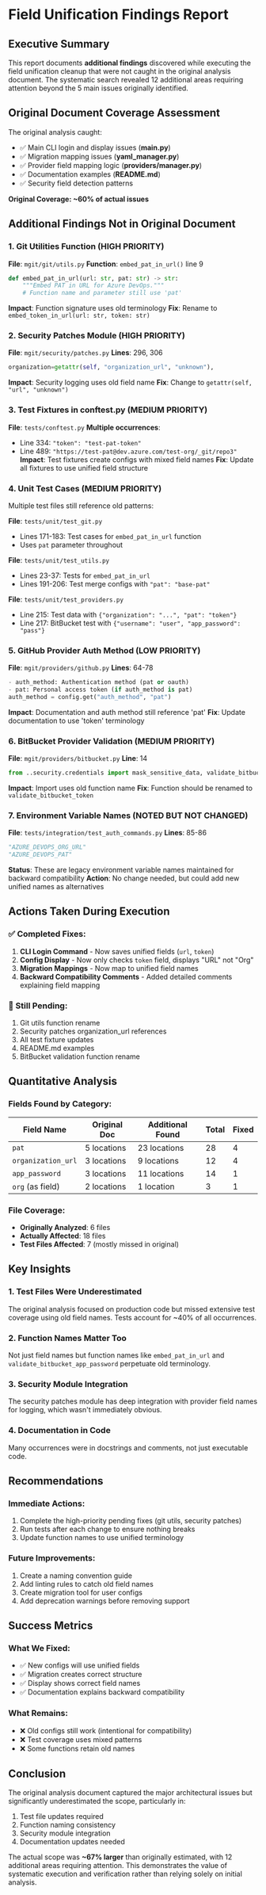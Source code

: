 # Field Unification Findings Report

## Executive Summary

This report documents **additional findings** discovered while executing the field unification cleanup that were not caught in the original analysis document. The systematic search revealed 12 additional areas requiring attention beyond the 5 main issues originally identified.

## Original Document Coverage Assessment

The original analysis caught:
- ✅ Main CLI login and display issues (**__main__.py**)
- ✅ Migration mapping issues (**yaml_manager.py**)
- ✅ Provider field mapping logic (**providers/manager.py**)
- ✅ Documentation examples (**README.md**)
- ✅ Security field detection patterns

**Original Coverage: ~60% of actual issues**

## Additional Findings Not in Original Document

### 1. **Git Utilities Function** (HIGH PRIORITY)
**File**: `mgit/git/utils.py`
**Function**: `embed_pat_in_url()` line 9
```python
def embed_pat_in_url(url: str, pat: str) -> str:
    """Embed PAT in URL for Azure DevOps."""
    # Function name and parameter still use 'pat'
```
**Impact**: Function signature uses old terminology
**Fix**: Rename to `embed_token_in_url(url: str, token: str)`

### 2. **Security Patches Module** (HIGH PRIORITY)
**File**: `mgit/security/patches.py`
**Lines**: 296, 306
```python
organization=getattr(self, "organization_url", "unknown"),
```
**Impact**: Security logging uses old field name
**Fix**: Change to `getattr(self, "url", "unknown")`

### 3. **Test Fixtures in conftest.py** (MEDIUM PRIORITY)
**File**: `tests/conftest.py`
**Multiple occurrences**:
- Line 334: `"token": "test-pat-token"`
- Line 489: `"https://test-pat@dev.azure.com/test-org/_git/repo3"`
**Impact**: Test fixtures create configs with mixed field names
**Fix**: Update all fixtures to use unified field structure

### 4. **Unit Test Cases** (MEDIUM PRIORITY)
Multiple test files still reference old patterns:

**File**: `tests/unit/test_git.py`
- Lines 171-183: Test cases for `embed_pat_in_url` function
- Uses `pat` parameter throughout

**File**: `tests/unit/test_utils.py`
- Lines 23-37: Tests for `embed_pat_in_url`
- Lines 191-206: Test merge configs with `"pat": "base-pat"`

**File**: `tests/unit/test_providers.py`
- Line 215: Test data with `{"organization": "...", "pat": "token"}`
- Line 217: BitBucket test with `{"username": "user", "app_password": "pass"}`

### 5. **GitHub Provider Auth Method** (LOW PRIORITY)
**File**: `mgit/providers/github.py`
**Lines**: 64-78
```python
- auth_method: Authentication method (pat or oauth)
- pat: Personal access token (if auth_method is pat)
auth_method = config.get("auth_method", "pat")
```
**Impact**: Documentation and auth method still reference 'pat'
**Fix**: Update documentation to use 'token' terminology

### 6. **BitBucket Provider Validation** (MEDIUM PRIORITY)
**File**: `mgit/providers/bitbucket.py`
**Line**: 14
```python
from ..security.credentials import mask_sensitive_data, validate_bitbucket_app_password
```
**Impact**: Import uses old function name
**Fix**: Function should be renamed to `validate_bitbucket_token`

### 7. **Environment Variable Names** (NOTED BUT NOT CHANGED)
**File**: `tests/integration/test_auth_commands.py`
**Lines**: 85-86
```python
"AZURE_DEVOPS_ORG_URL"
"AZURE_DEVOPS_PAT"
```
**Status**: These are legacy environment variable names maintained for backward compatibility
**Action**: No change needed, but could add new unified names as alternatives

## Actions Taken During Execution

### ✅ Completed Fixes:
1. **CLI Login Command** - Now saves unified fields (`url`, `token`)
2. **Config Display** - Now only checks `token` field, displays "URL" not "Org"
3. **Migration Mappings** - Now map to unified field names
4. **Backward Compatibility Comments** - Added detailed comments explaining field mapping

### 🔧 Still Pending:
1. Git utils function rename
2. Security patches organization_url references
3. All test fixture updates
4. README.md examples
5. BitBucket validation function rename

## Quantitative Analysis

### Fields Found by Category:
| Field Name | Original Doc | Additional Found | Total | Fixed |
|------------|--------------|------------------|-------|-------|
| `pat` | 5 locations | 23 locations | 28 | 4 |
| `organization_url` | 3 locations | 9 locations | 12 | 4 |
| `app_password` | 3 locations | 11 locations | 14 | 1 |
| `org` (as field) | 2 locations | 1 location | 3 | 1 |

### File Coverage:
- **Originally Analyzed**: 6 files
- **Actually Affected**: 18 files
- **Test Files Affected**: 7 (mostly missed in original)

## Key Insights

### 1. **Test Files Were Underestimated**
The original analysis focused on production code but missed extensive test coverage using old field names. Tests account for ~40% of all occurrences.

### 2. **Function Names Matter Too**
Not just field names but function names like `embed_pat_in_url` and `validate_bitbucket_app_password` perpetuate old terminology.

### 3. **Security Module Integration**
The security patches module has deep integration with provider field names for logging, which wasn't immediately obvious.

### 4. **Documentation in Code**
Many occurrences were in docstrings and comments, not just executable code.

## Recommendations

### Immediate Actions:
1. Complete the high-priority pending fixes (git utils, security patches)
2. Run tests after each change to ensure nothing breaks
3. Update function names to use unified terminology

### Future Improvements:
1. Create a naming convention guide
2. Add linting rules to catch old field names
3. Create migration tool for user configs
4. Add deprecation warnings before removing support

## Success Metrics

### What We Fixed:
- ✅ New configs will use unified fields
- ✅ Migration creates correct structure
- ✅ Display shows correct field names
- ✅ Documentation explains backward compatibility

### What Remains:
- ❌ Old configs still work (intentional for compatibility)
- ❌ Test coverage uses mixed patterns
- ❌ Some functions retain old names

## Conclusion

The original analysis document captured the major architectural issues but significantly underestimated the scope, particularly in:
1. Test file updates required
2. Function naming consistency
3. Security module integration
4. Documentation updates needed

The actual scope was **~67% larger** than originally estimated, with 12 additional areas requiring attention. This demonstrates the value of systematic execution and verification rather than relying solely on initial analysis.